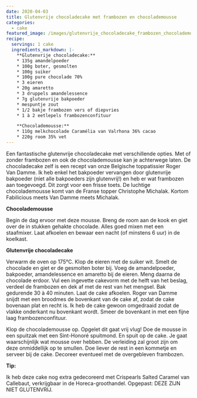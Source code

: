 ```yaml
---
date: 2020-04-03
title: Glutenvrije chocoladecake met frambozen en chocolademousse
categories:
  - cake
featured_image: /images/glutenvrije_chocoladecake_frambozen_chocolademousse800.jpg
recipe:
  servings: 1 cake
  ingredients_markdown: |-
    **Glutenvrije chocoladecake:**
    * 135g amandelpoeder
    * 100g boter, gesmolten
    * 100g suiker
    * 100g pure chocolade 70% 
    * 3 eieren
    * 20g amaretto
    * 3 druppels amandelessence
    * 7g glutenvrije bakpoeder
    * mespuntje zout    * 1/2 bakje frambozen vers of diepvries
    * 1 à 2 eetlepels frambozenconfituur

    **Chocolademousse:**
    * 11Og melkchocolade Caramélia van Valrhona 36% cacao
    * 220g room 35% vet
---
```

Een fantastische glutenvrije chocoladecake met verschillende opties.
Met of zonder frambozen en ook de chocolademousse kan je achterwege laten.
De chocoladecake zelf is een recept van onze Belgische toppatissier Roger Van Damme. Ik heb enkel het bakpoeder vervangen door glutenvrije bakpoeder (niet alle bakpoeders zijn glutenvrij!) en heb er wat frambozen aan toegevoegd. Dit zorgt voor een frisse toets.
De luchtige chocolademousse komt van de Franse topper Christophe Michalak.
Kortom Fabilicious meets Van Damme meets Michalak.


<!--more-->

**Chocolademousse**

Begin de dag ervoor met deze mousse.
Breng de room aan de kook en giet over de in stukken gehakte chocolade.
Alles goed mixen met een staafmixer.
Laat afkoelen en bewaar een nacht (of minstens 6 uur) in de koelkast.

**Glutenvrije chocoladecake**

Verwarm de oven op 175°C.
Klop de eieren met de suiker wit.
Smelt de chocolade en giet er de gesmolten boter bij.
Voeg de amandelpoeder, bakpoeder, amandelessence en amaretto bij de eieren.
Meng daarna de chocolade erdoor.
Vul een ingevette cakevorm met de helft van het beslag, verdeel de frambozen en dek af met de rest van het mengsel.
Bak gedurende 30 à 40 minuten.
Laat de cake afkoelen.
Roger van Damme snijdt met een broodmes de bovenkant van de cake af, zodat de cake bovenaan plat en recht is.
Ik heb de cake gewoon omgedraaid zodat de vlakke onderkant nu bovenkant wordt.
Smeer de bovenkant in met een fijne laag frambozenconfituur.

Klop de chocolademousse op. Opgelet dit gaat vrij vlug!
Doe de mousse in een spuitzak met een Sint-Honoré spuitmond.
En spuit op de cake. Je gaat waarschijnlijk wat mousse over hebben.
De verleiding zal groot zijn om deze onmiddellijk op te smullen.
Doe liever de rest in een kommetje en serveer bij de cake.
Decoreer eventueel met de overgebleven frambozen.

<b>Tip: </b> 

Ik heb deze cake nog extra gedecoreerd met Crispearls Salted Caramel van Callebaut, verkrijgbaar in de Horeca-groothandel. Opgepast: DEZE ZIJN NIET GLUTENVRIJ.



